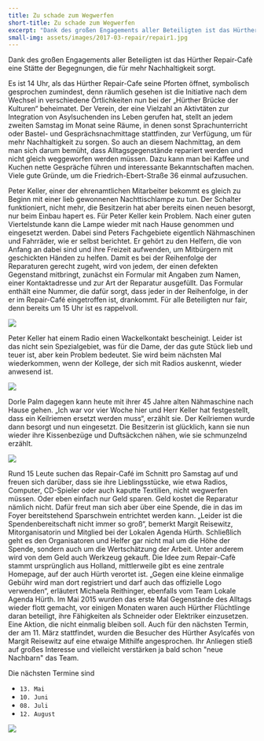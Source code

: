 ```yaml
---
title: Zu schade zum Wegwerfen
short-title: Zu schade zum Wegwerfen
excerpt: "Dank des großen Engagements aller Beteiligten ist das Hürther Repair-Cafè eine Stätte der Begegnungen, die für mehr Nachhaltigkeit sorgt."
small-img: assets/images/2017-03-repair/repair1.jpg
---
```



Dank des großen Engagements aller Beteiligten ist das Hürther
Repair-Cafè eine Stätte der Begegnungen, die für mehr Nachhaltigkeit
sorgt.

Es ist 14 Uhr, als das Hürther Repair-Cafe seine Pforten öffnet,
symbolisch gesprochen zumindest, denn räumlich gesehen ist die
Initiative nach dem Wechsel in verschiedene Örtlichkeiten nun bei der
„Hürther Brücke der Kulturen“ beheimatet. Der Verein, der eine
Vielzahl an Aktivtäten zur Integration von Asylsuchenden ins Leben
gerufen hat, stellt an jedem zweiten Samstag im Monat seine Räume, in
denen sonst Sprachunterricht oder Bastel- und Gesprächsnachmittage
stattfinden, zur Verfügung, um für mehr Nachhaltigkeit zu sorgen. So
auch an diesem Nachmittag, an dem man sich darum bemüht, dass
Alltagsgegenstände repariert werden und nicht gleich weggeworfen
werden müssen. Dazu kann man bei Kaffee und Kuchen nette Gespräche
führen und interessante Bekanntschaften machen. Viele gute Gründe, um
die Friedrich-Ebert-Straße 36 einmal aufzusuchen.

Peter Keller, einer
der ehrenamtlichen Mitarbeiter bekommt es gleich zu Beginn mit einer
lieb gewonnenen Nachttischlampe zu tun. Der Schalter funktioniert,
nicht mehr, die Besitzerin hat aber bereits einen neuen besorgt, nur
beim Einbau hapert es. Für Peter Keller kein Problem. Nach einer guten
Viertelstunde kann die Lampe wieder mit nach Hause genommen und
eingesetzt werden.  Dabei sind Peters Fachgebiete eigentlich
Nähmaschinen und Fahrräder, wie er selbst berichtet. Er gehört zu den
Helfern, die von Anfang an dabei sind und ihre Freizeit aufwenden, um
Mitbürgern mit geschickten Händen zu helfen.  Damit es bei der
Reihenfolge der Reparaturen gerecht zugeht, wird von jedem, der einen
defekten Gegenstand mitbringt, zunächst ein Formular mit Angaben zum
Namen, einer Kontaktadresse und zur Art der Reparatur ausgefüllt. Das
Formular enthält eine Nummer, die dafür sorgt, dass jeder in der
Reihenfolge, in der er im Repair-Café eingetroffen ist, drankommt. Für
alle Beteiligten nur fair, denn bereits um 15 Uhr ist es
rappelvoll.

<img src="{{ site.url }}assets/images/2017-03-repair/repair2.jpg"/>


Peter Keller hat einem Radio einen Wackelkontakt
bescheinigt. Leider ist das nicht sein Spezialgebiet, was für die
Dame, der das gute Stück lieb und teuer ist, aber kein Problem
bedeutet. Sie wird beim nächsten Mal wiederkommen, wenn der Kollege,
der sich mit Radios auskennt, wieder anwesend ist.

<img src="{{ site.url }}assets/images/2017-03-repair/repair4.jpg"/>


Dorle Palm dagegen
kann heute mit ihrer 45 Jahre alten Nähmaschine nach Hause gehen. „Ich
war vor vier Woche hier und Herr Keller hat festgestellt, dass ein
Keilriemen ersetzt werden muss“, erzählt sie. Der Keilriemen wurde
dann besorgt und nun eingesetzt. Die Besitzerin ist glücklich, kann
sie nun wieder ihre Kissenbezüge und Duftsäckchen nähen, wie sie
schmunzelnd erzählt.

<img src="{{ site.url }}assets/images/2017-03-repair/repair3.jpg"/>

Rund 15 Leute suchen das Repair-Café im Schnitt
pro Samstag auf und freuen sich darüber, dass sie ihre
Lieblingsstücke, wie etwa Radios, Computer, CD-Spieler oder auch
kaputte Textilien, nicht wegwerfen müssen. Oder eben einfach nur Geld
sparen. Geld kostet die Reparatur nämlich nicht. Dafür freut man sich
aber über eine Spende, die in das im Foyer bereitstehend Sparschwein
entrichtet werden kann. „Leider ist die Spendenbereitschaft nicht
immer so groß“, bemerkt Margit Reisewitz, Mitorganisatorin und
Mitglied bei der Lokalen Agenda Hürth. Schließlich geht es den
Organisatoren und Helfer gar nicht mal um die Höhe der Spende, sondern
auch um die Wertschätzung der Arbeit. Unter anderem wird von dem Geld
auch Werkzeug gekauft.  Die Idee zum Repair-Cafè stammt ursprünglich
aus Holland, mittlerweile gibt es eine zentrale Homepage, auf der auch
Hürth verortet ist. „Gegen eine kleine einmalige Gebühr wird man dort
registriert und darf auch das offizielle Logo verwenden“, erläutert
Michaela Reithinger, ebenfalls vom Team Lokale Agenda Hürth.  Im Mai
2015 wurden das erste Mal Gegenstände des Alltags wieder flott
gemacht, vor einigen Monaten waren auch Hürther Flüchtlinge daran
beteiligt, ihre Fähigkeiten als Schneider oder Elektriker
einzusetzen. Eine Aktion, die nicht einmalig bleiben soll. Auch für
den nächsten Termin, der am 11. März stattfindet, wurden die Besucher
des Hürther Asylcafés von Margit Reisewitz auf eine etwaige Mithilfe
angesprochen. Ihr Anliegen stieß auf großes Interesse und vielleicht
verstärken ja bald schon "neue Nachbarn" das Team.

Die nächsten Termine sind
* `13. Mai`
* `10. Juni`
* `08. Juli`
* `12. August`


<img src="{{ site.url }}assets/images/2017-03-repair/repair1.jpg"/>

